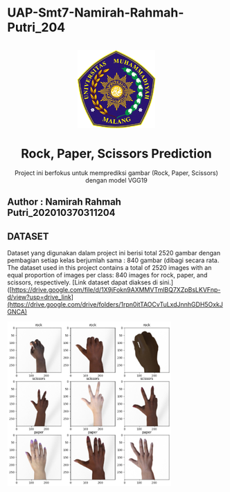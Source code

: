# UAP-Smt7-Namirah-Rahmah-Putri_204

<!-- PROJECT LOGO -->
<br />
<div align="center">
    <img src="picture/logo umm.png" alt="Logo" width="180" height="180">

<h1 align="center">Rock, Paper, Scissors Prediction</h1>
  <p align="center">
    Project ini berfokus untuk memprediksi gambar (Rock, Paper, Scissors) dengan model VGG19
  </p>
</div>

## Author : Namirah Rahmah Putri_202010370311204 

## DATASET 
Dataset yang digunakan dalam project ini berisi total 2520 gambar dengan pembagian setiap kelas berjumlah sama : 840 gambar (dibagi secara rata. 
The dataset used in this project contains a total of 2520 images with an equal proportion of images per class: 840 images for rock, paper, and scissors, respectively. [Link dataset dapat diakses di sini.]([https://drive.google.com/file/d/1X9jFokn9AXMMVTmlBQ7XZpBsLKVFnp-d/view?usp=drive_link](https://drive.google.com/drive/folders/1rpn0itTAOCvTuLxdJnnhGDH5OxkJGNCA)

<div>
    <img src="picture/dataset.jpeg" alt="dataset" width="75%">
</div>


